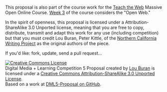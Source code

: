 This proposal is also part of the course work for the [Teach the Web](http://hivenyc.org/teachtheweb/) Massive Open Online Course.  [Week 3](http://hivenyc.org/teachtheweb/week-3-the-open-web/#more-332) of the course considers the "Open Web." 

In the spirit of openness, this proposal is licensed under a Attribution-ShareAlike 3.0 Unported license, meaning that you are free to copy, distribute, transmit and adapt this work for any use (including competition) but that you must credit Lou Buran, Peter Kittle, of the [Northern California Writing Project](www.norcalwp.org/‎) as the original authors of the piece. 

If you'd like: fork, update, send a pull request...

<a rel="license" href="http://creativecommons.org/licenses/by-sa/3.0/deed.en_US"><img alt="Creative Commons License" style="border-width:0" src="http://i.creativecommons.org/l/by-sa/3.0/88x31.png" /></a><br />Digital Media + Learning Competition 5 Proposal created by <a href="mailto:ljangler@gmail.com?Subject=DML5%20Proposal%20License">Lou Buran</a> is licensed under a <a rel="license" href="http://creativecommons.org/licenses/by-sa/3.0/deed.en_US">Creative Commons Attribution-ShareAlike 3.0 Unported License</a>.<br />Based on a work at <a href="https://github.com/ljangler/DML5-Proposal" rel="dct:source">DML5-Proposal on GitHub</a>.
